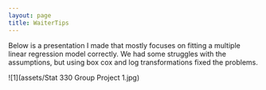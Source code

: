 ```yaml
---
layout: page
title: WaiterTips
---
```


Below is a presentation I made that mostly focuses on fitting a multiple linear regression model correctly. We had some struggles with the assumptions, but using box cox and log transformations fixed the problems.

![1](assets/Stat 330 Group Project 1.jpg)
